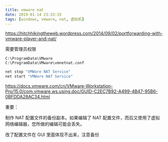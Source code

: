 ```yaml
---
title: vmware nat
date: 2019-01-14 23:33:15
tags: [windows, vmware, nat, 虚拟机]
---
```


<https://hitchhikingtheweb.wordpress.com/2014/09/02/portforwarding-with-vmware-player-and-nat/>

需要管理员权限

```
C:\ProgramData\VMware
C:\ProgramData\VMware\vmnetnat.conf
```

```sh
net stop "VMWare NAT Service"
net start "VMWare NAT Service"
```

<!--more-->

<https://docs.vmware.com/cn/VMware-Workstation-Pro/15.0/com.vmware.ws.using.doc/GUID-C2EC7B92-A499-4B47-95B6-0BFDDA28AC34.html>

重要：

制作 NAT 配置文件的备份副本。如果编辑了 NAT 配置文件，而后又使用了虚拟网络编辑器，您所做的编辑可能会丢失。

改了配置文件在 GUI 里面体现不出来，注意备份

